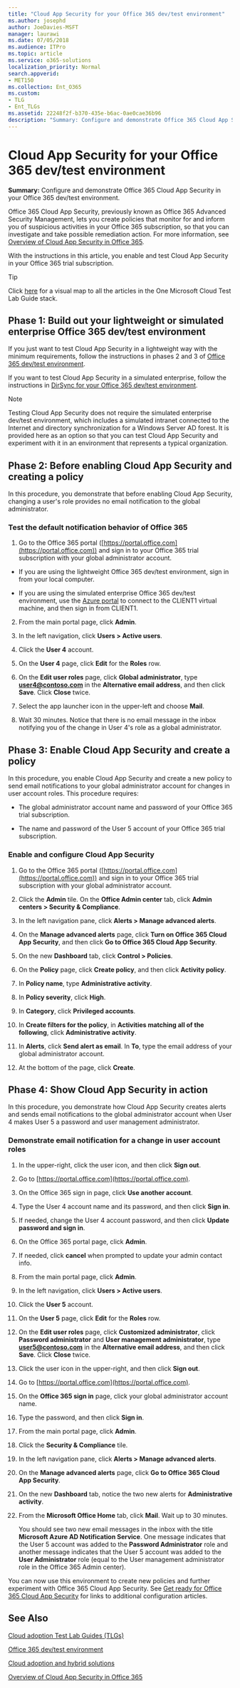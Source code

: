 ```yaml
---
title: "Cloud App Security for your Office 365 dev/test environment"
ms.author: josephd
author: JoeDavies-MSFT
manager: laurawi
ms.date: 07/05/2018
ms.audience: ITPro
ms.topic: article
ms.service: o365-solutions
localization_priority: Normal
search.appverid:
- MET150
ms.collection: Ent_O365
ms.custom: 
- TLG
- Ent_TLGs
ms.assetid: 22248f2f-b370-435e-b6ac-0ae0cae36b96
description: "Summary: Configure and demonstrate Office 365 Cloud App Security in your Office 365 dev/test environment."
---
```


# Cloud App Security for your Office 365 dev/test environment

 **Summary:** Configure and demonstrate Office 365 Cloud App Security in your Office 365 dev/test environment.
  
Office 365 Cloud App Security, previously known as Office 365 Advanced Security Management, lets you create policies that monitor for and inform you of suspicious activities in your Office 365 subscription, so that you can investigate and take possible remediation action. For more information, see [Overview of Cloud App Security in Office 365](https://support.office.com/article/Overview-of-Advanced-Security-Management-in-Office-365-81f0ee9a-9645-45ab-ba56-de9cbccab475).
  
With the instructions in this article, you enable and test Cloud App Security in your Office 365 trial subscription.
  
> [!TIP]
> Click [here](http://aka.ms/catlgstack) for a visual map to all the articles in the One Microsoft Cloud Test Lab Guide stack.
  
## Phase 1: Build out your lightweight or simulated enterprise Office 365 dev/test environment

If you just want to test Cloud App Security in a lightweight way with the minimum requirements, follow the instructions in phases 2 and 3 of [Office 365 dev/test environment](office-365-dev-test-environment.md).
  
If you want to test Cloud App Security in a simulated enterprise, follow the instructions in [DirSync for your Office 365 dev/test environment](dirsync-for-your-office-365-dev-test-environment.md).
  
> [!NOTE]
> Testing Cloud App Security does not require the simulated enterprise dev/test environment, which includes a simulated intranet connected to the Internet and directory synchronization for a Windows Server AD forest. It is provided here as an option so that you can test Cloud App Security and experiment with it in an environment that represents a typical organization. 
  
## Phase 2: Before enabling Cloud App Security and creating a policy

In this procedure, you demonstrate that before enabling Cloud App Security, changing a user's role provides no email notification to the global administrator.
  
### Test the default notification behavior of Office 365

1. Go to the Office 365 portal ([https://portal.office.com](https://portal.office.com)) and sign in to your Office 365 trial subscription with your global administrator account.
    
  - If you are using the lightweight Office 365 dev/test environment, sign in from your local computer.
    
  - If you are using the simulated enterprise Office 365 dev/test environment, use the [Azure portal](https://portal.azure.com) to connect to the CLIENT1 virtual machine, and then sign in from CLIENT1.
    
2. From the main portal page, click **Admin**.
    
3. In the left navigation, click **Users > Active users**.
    
4. Click the **User 4** account.
    
5. On the **User 4** page, click **Edit** for the **Roles** row.
    
6. On the **Edit user roles** page, click **Global administrator**, type **user4@contoso.com** in the **Alternative email address**, and then click **Save**. Click **Close** twice.
    
7. Select the app launcher icon in the upper-left and choose **Mail**.
    
8. Wait 30 minutes. Notice that there is no email message in the inbox notifying you of the change in User 4's role as a global administrator.
    
## Phase 3: Enable Cloud App Security and create a policy

In this procedure, you enable Cloud App Security and create a new policy to send email notifications to your global administrator account for changes in user account roles. This procedure requires:
  
- The global administrator account name and password of your Office 365 trial subscription.
    
- The name and password of the User 5 account of your Office 365 trial subscription.
    
### Enable and configure Cloud App Security

1. Go to the Office 365 portal ([https://portal.office.com](https://portal.office.com)) and sign in to your Office 365 trial subscription with your global administrator account.
    
2. Click the **Admin** tile. On the **Office Admin center** tab, click **Admin centers > Security & Compliance**.
    
3. In the left navigation pane, click **Alerts > Manage advanced alerts**.
    
4. On the **Manage advanced alerts** page, click **Turn on Office 365 Cloud App Security**, and then click **Go to Office 365 Cloud App Security**.
    
5. On the new **Dashboard** tab, click **Control > Policies**.
    
6. On the **Policy** page, click **Create policy**, and then click **Activity policy**.
    
7. In **Policy name**, type **Administrative activity**.
    
8. In **Policy severity**, click **High**.
    
9. In **Category**, click **Privileged accounts**.
    
10. In **Create filters for the policy**, in **Activities matching all of the following**, click **Administrative activity**.
    
11. In **Alerts**, click **Send alert as email**. In **To**, type the email address of your global administrator account.
    
12. At the bottom of the page, click **Create**.
    
## Phase 4: Show Cloud App Security in action

In this procedure, you demonstrate how Cloud App Security creates alerts and sends email notifications to the global administrator account when User 4 makes User 5 a password and user management administrator.
  
### Demonstrate email notification for a change in user account roles

1. In the upper-right, click the user icon, and then click **Sign out**.
    
2. Go to [https://portal.office.com](https://portal.office.com).
    
3. On the Office 365 sign in page, click **Use another account**.
    
4. Type the User 4 account name and its password, and then click **Sign in**.
    
5. If needed, change the User 4 account password, and then click **Update password and sign in**.
    
6. On the Office 365 portal page, click **Admin**.
    
7. If needed, click **cancel** when prompted to update your admin contact info.
    
8. From the main portal page, click **Admin**.
    
9. In the left navigation, click **Users > Active users**.
    
10. Click the **User 5** account.
    
11. On the **User 5** page, click **Edit** for the **Roles** row.
    
12. On the **Edit user roles** page, click **Customized administrator**, click **Password administrator** and **User management administrator**, type **user5@contoso.com** in the **Alternative email address**, and then click **Save**. Click **Close** twice.
    
13. Click the user icon in the upper-right, and then click **Sign out**. 
    
14. Go to [https://portal.office.com](https://portal.office.com).
    
15. On the **Office 365 sign in** page, click your global administrator account name.
    
16. Type the password, and then click **Sign in**.
    
17. From the main portal page, click **Admin**.
    
18. Click the **Security &amp; Compliance** tile.
    
19. In the left navigation pane, click **Alerts > Manage advanced alerts**.
    
20. On the **Manage advanced alerts** page, click **Go to Office 365 Cloud App Security**.
    
21. On the new **Dashboard** tab, notice the two new alerts for **Administrative activity**.
    
22. From the **Microsoft Office Home** tab, click **Mail**. Wait up to 30 minutes. 
    
    You should see two new email messages in the inbox with the title **Microsoft Azure AD Notification Service**. One message indicates that the User 5 account was added to the **Password Administrator** role and another message indicates that the User 5 account was added to the **User Administrator** role (equal to the User management administrator role in the Office 365 Admin center).
    
You can now use this environment to create new policies and further experiment with Office 365 Cloud App Security. See [Get ready for Office 365 Cloud App Security](https://support.office.com/article/Get-ready-for-Office-365-Cloud-App-Security-d9ee4d67-f2b3-42b4-9c9e-c4529904990a) for links to additional configuration articles.
  
## See Also

[Cloud adoption Test Lab Guides (TLGs)](cloud-adoption-test-lab-guides-tlgs.md)
  
[Office 365 dev/test environment](office-365-dev-test-environment.md)
  
[Cloud adoption and hybrid solutions](cloud-adoption-and-hybrid-solutions.md)

[Overview of Cloud App Security in Office 365](https://support.office.com/article/Overview-of-Advanced-Security-Management-in-Office-365-81f0ee9a-9645-45ab-ba56-de9cbccab475)


